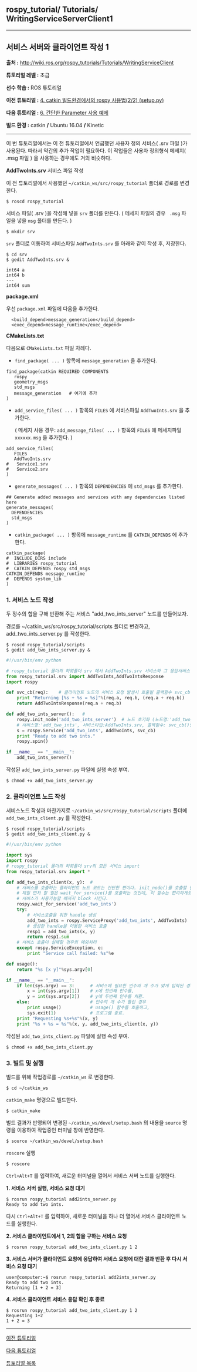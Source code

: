 ## rospy_tutorial/ Tutorials/ WritingServiceServerClient1



---

## 서비스 서버와 클라이언트 작성 1

**출처 :**  <http://wiki.ros.org/rospy_tutorials/Tutorials/WritingServiceClient>

**튜토리얼 레벨 :**  초급

**선수 학습 :**  ROS 튜토리얼

**이전 튜토리얼 :** [4. catkin 빌드환경에서의 rospy 사용법(2/2) (setup.py)](./rospy/rospy_4_How2UsePythonWithCatkin_2.md) 

**다음 튜토리얼 :** [6. 간단한 Parameter 사용 예제](./rospy_6_How2UseParameter.md) 

**빌드 환경 :**  catkin **/** Ubuntu 16.04 **/** Kinetic

---

이 번 튜토리얼에서는 이 전 튜토리얼에서 언급했던 사용자 정의 서비스( .srv 파일 )가 사용된다. 따라서 약간의 추가 작업이 필요하다. 이 작업들은 사용자 정의형식 메세지( .msg 파일 ) 을 사용하는 경우에도 거의 비슷하다.



**AddTwoInts.srv** 서비스 파일 작성 

이 전 튜토리얼에서 사용했던 `~/catkin_ws/src/rospy_tutorial` 폴더로 경로를 변경한다.

```
$ roscd rospy_tutorial
```

서비스 파일( .srv )을 작성해 넣을 `srv` 폴더를 만든다. ( 메세지 파일의 경우 ` .msg` 파일을 넣을 `msg` 폴더를 만든다. )

```
$ mkdir srv
```

`srv` 폴더로 이동하여 서비스파일 `AddTwoInts.srv` 를 아래와 같이 작성 후, 저장한다.

```
$ cd srv
$ gedit AddTwoInts.srv &
```

```
int64 a
int64 b
---
int64 sum
```



**package.xml**

우선 `package.xml` 파일에 다음을 추가한다.

```
  <build_depend>message_generation</build_depend>
  <exec_depend>message_runtime</exec_depend>
```



**CMakeLists.txt**

다음으로 `CMakeLists.txt` 파일 차례다.

- `find_package( ... )` 항목에  `message_generation` 을 추가한다.

```shell
find_package(catkin REQUIRED COMPONENTS
   rospy
   geometry_msgs
   std_msgs
   message_generation	# 여기에 추가
)
```

* `add_service_files( ... )` 항목의 `FILES` 에 서비스파일 `AddTwoInts.srv` 을 추가한다.

  ( 메세지 사용 경우: `add_message_files( ... )` 항목의 `FILES` 에 메세지파일 `xxxxxx.msg` 을 추가한다. )

```shell
add_service_files(
   FILES
   AddTwoInts.srv
#   Service1.srv
#   Service2.srv
)
```

- `generate_messages( ... )` 항목의  `DEPENDENCIES` 에 `std_msgs` 를 추가한다.

```shell
## Generate added messages and services with any dependencies listed here
generate_messages(
  DEPENDENCIES
  std_msgs
)
```

- `catkin_package( ... )` 항목에 `message_runtime` 를 `CATKIN_DEPENDS` 에 추가한다.

```shell
catkin_package(
#  INCLUDE_DIRS include
#  LIBRARIES rospy_tutorial
#  CATKIN_DEPENDS rospy std_msgs
CATKIN_DEPENDS message_runtime
#  DEPENDS system_lib
)
```



### 1. 서비스 노드 작성

두 정수의 합을 구해 반환해 주는 서비스  "add_two_ints_server" 노드를 만들어보자.

경로를  ~/catkin_ws/src/rospy_tutorial/scripts 폴더로 변경하고, add_two_ints_server.py 를 작성한다.

```
$ roscd rospy_tutorial/scripts
$ gedit add_two_ints_server.py &
```

```python
#!/usr/bin/env python

# rospy_tutorial 폴더의 하위폴더 srv 에서 AddTwoInts.srv 서비스와 그 응답서비스 import
from rospy_tutorial.srv import AddTwoInts,AddTwoIntsResponse
import rospy

def svc_cb(req):	# 클라이언트 노드의 서비스 요청 발생시 호출될 콜백함수 svc_cb() 정의
    print "Returning [%s + %s = %s]"%(req.a, req.b, (req.a + req.b))
    return AddTwoIntsResponse(req.a + req.b)

def add_two_ints_server():   # 
    rospy.init_node('add_two_ints_server')	# 노드 초기화 (노드명:'add_two_ints_server')
    # 서비스명:'add_two_ints', 서비스타입:AddTwoInts.srv, 콜백함수: svc_cb()인 서비스 s 선언
    s = rospy.Service('add_two_ints', AddTwoInts, svc_cb)
    print "Ready to add two ints."
    rospy.spin()

if __name__ == "__main__":
    add_two_ints_server()
```

작성된  `add_two_ints_server.py` 파일에 실행 속성 부여.

```
$ chmod +x add_two_ints_server.py
```



### 2. 클라이언트 노드 작성

서비스노드 작성과 마찬가지로 `~/catkin_ws/src/rospy_tutorial/scripts` 폴더에  `add_two_ints_client.py` 를 작성한다.

```
$ roscd rospy_tutorial/scripts
$ gedit add_two_ints_client.py &
```

```python
#!/usr/bin/env python

import sys
import rospy
# rospy_tutorial 폴더의 하위폴더 srv의 모든 서비스 import
from rospy_tutorial.srv import *

def add_two_ints_client(x, y):	# 
    # 서비스를 호출하는 클라이언트 노드 코드는 간단한 편이다. init_node()를 호출할 필요도 없다.
    # 제일 먼저 할 일은 wait_for_service()를 호출하는 것인데, 이 함수는 편리하게도 'add_two_ints'
    # 서비스가 사용가능할 때까지 block 시킨다.
    rospy.wait_for_service('add_two_ints')
    try:
        # 서비스호출을 위한 handle 생성
        add_two_ints = rospy.ServiceProxy('add_two_ints', AddTwoInts)
        # 생성한 handle을 이용한 서비스 호출
        resp1 = add_two_ints(x, y)
        return resp1.sum
    # 서비스 호출이 실패할 경우의 예외처리
    except rospy.ServiceException, e:
        print "Service call failed: %s"%e

def usage():
    return "%s [x y]"%sys.argv[0]

if __name__ == "__main__":
    if len(sys.argv) == 3:		# 서비스에 필요한 인수의 개 수가 맞게 입력된 경우
        x = int(sys.argv[1])	# x에 첫번째 인수를,
        y = int(sys.argv[2])	# y에 두번째 인수를 치환.
    else:						# 인수의 개 수가 틀린 경우
        print usage()			# usage() 함수를 호출하고,
        sys.exit(1)				# 프로그램 종료.
    print "Requesting %s+%s"%(x, y)
    print "%s + %s = %s"%(x, y, add_two_ints_client(x, y))
```

작성된 `add_two_ints_client.py` 파일에 실행 속성 부여.

```
$ chmod +x add_two_ints_client.py
```



### 3. 빌드 및 실행

빌드를 위해 작업경로를 `~/catkin_ws` 로 변경한다.

```
$ cd ~/catkin_ws
```

`catkin_make` 명령으로 빌드한다.

```
$ catkin_make
```

빌드 결과가 반영되어 변경된 `~/catkin_ws/devel/setup.bash` 의 내용을 `source` 명령을 이용하여 작업중인 터미널 창에 반영한다. 

```
$ source ~/catkin_ws/devel/setup.bash
```



`roscore` 실행

```
$ roscore
```



`Ctrl+Alt+T` 를 입력하여, 새로운 터미널을 열어서 서비스 서버 노드를 실행한다. 

**1. 서비스 서버 실행, 서비스 요청 대기**

```
$ rosrun rospy_tutorial add2ints_server.py 
Ready to add two ints.
```



다시 `Ctrl+Alt+T` 를 입력하여, 새로운 터미널을 하나 더 열어서 서비스 클라이언트 노드를 실행한다.

**2.  서비스 클라이언트에서 1, 2의 합을 구하는 서비스 요청** 

```
$ rosrun rospy_tutorial add_two_ints_client.py 1 2
```



**3. 서비스 서버가 클라이언트 요청에 응답하여 서비스 요청에 대한 결과 반환 후 다시 서비스 요청 대기** 

```
user@computer:~$ rosrun rospy_tutorial add2ints_server.py 
Ready to add two ints.
Returning [1 + 2 = 3]
```



**4. 서비스 클라이언트 서비스 응답 확인 후 종료**

```
$ rosrun rospy_tutorial add_two_ints_client.py 1 2
Requesting 1+2
1 + 2 = 3
```





---

[이전  튜토리얼](./rospy_2_WritingSimplePubSub.md) 

[다음 튜토리얼](./rospy_4_How2UsePythonWithCatkin_2.md) 

[튜토리얼 목록](../README.md) 

